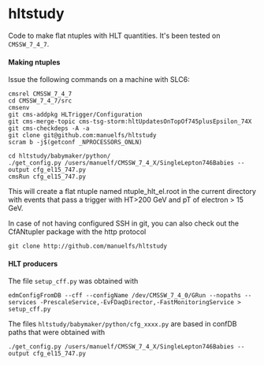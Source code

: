 hltstudy
==========

Code to make flat ntuples with HLT quantities.
It's been tested on `CMSSW_7_4_7`. 

#### Making ntuples
Issue the following commands on a machine with SLC6:

    cmsrel CMSSW_7_4_7
    cd CMSSW_7_4_7/src
    cmsenv
    git cms-addpkg HLTrigger/Configuration
    git cms-merge-topic cms-tsg-storm:hltUpdatesOnTopOf745plusEpsilon_74X
    git cms-checkdeps -A -a
    git clone git@github.com:manuelfs/hltstudy
    scram b -j$(getconf _NPROCESSORS_ONLN)

    cd hltstudy/babymaker/python/
    ./get_config.py /users/manuelf/CMSSW_7_4_X/SingleLepton746Babies --output cfg_el15_747.py
    cmsRun cfg_el15_747.py

This will create a flat ntuple named ntuple_hlt_el.root in the
current directory with events that pass a trigger with HT>200 GeV
and pT of electron > 15 GeV.

In case of not having configured SSH in git, you can also check out the 
CfANtupler package with the http protocol

    git clone http://github.com/manuelfs/hltstudy

#### HLT producers
The file `setup_cff.py` was obtained with

    edmConfigFromDB --cff --configName /dev/CMSSW_7_4_0/GRun --nopaths --services -PrescaleService,-EvFDaqDirector,-FastMonitoringService > setup_cff.py

The files `hltstudy/babymaker/python/cfg_xxxx.py` are based in confDB paths that were obtained with

    ./get_config.py /users/manuelf/CMSSW_7_4_X/SingleLepton746Babies --output cfg_el15_747.py
